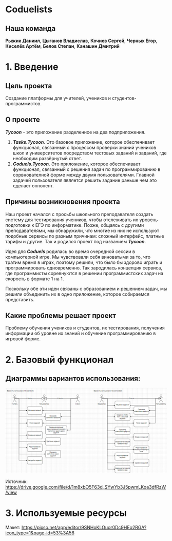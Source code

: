 # Coduelists

## Наша команда

**Рыжик Даниил**, **Цыганов Владислав**, **Кочиев Сергей**, **Черных Егор**, **Киселёв Артём**, **Белов Степан**, **Канашин Дмитрий**

# 1. Введение

## Цель проекта

Создание платформы для учителей, учеников и студентов-программистов.

## О проекте
***Tycoon*** - это приложение разделенное на два подприложения.

1. ***Tasks.Tycoon***. Это базовое приложение, которое обеспечивает функционал, связанный с процессом проверки знаний учеников школ и университетов посредством тестовых заданий и заданий, где необходим развёрнутый ответ.
2. ***Coduels.Tycoon***. Это приложение, которое обеспечивает функционал, связанный с решения задач по программированию в сорвнователной форме между двумя пользователями. Главной задачей пользователя является решить задание раньше чем это сделает оппонент.

## Причины возникновения проекта
Наш проект начался с просьбы школьного преподавателя создать систему для тестирования учеников, чтобы отслеживать их уровень подготовки к ЕГЭ по информатике. Позже, общаясь с другими преподавателями, мы обнаружили, что многие из них не используют подобные сервисы по разным причинам: сложный интерфейс, платные тарифы и другие. Так и родился проект под названием ***Tycoon***.

Идея для ***Coduels*** родилась во время очередной сессии в компьютерной игре. Мы чувствовали себя виноватыми за то, что тратим время в играх, поэтому решили, что было бы здорово играть и программировать одновременно. Так зародилась концепция сервиса, где программисты соревнуются в решении программистских задач на скорость в формате 1 на 1.

Поскольку обе эти идеи связаны с образованием и решением задач, мы решили объединить их в одно приложение, которое собираемся представить.

## Какие проблемы решает проект
Проблему обучения учеников и студентов, их тестирования, получения информации об уровне их знаний и обучение программированию в игровой форме.

# 2. Базовый функционал

## Диаграммы вариантов использования:

![Alt text](img/usecasediagram.png)

Источник: https://drive.google.com/file/d/1m8xbO5F63d_SYwYb3J5pwmLKoa3dfRzW/view

# 3. Используемые ресурсы

Макет: https://pixso.net/app/editor/9SNHoKLOuor0Dc9HEo2RGA?icon_type=1&page-id=53%3A56

